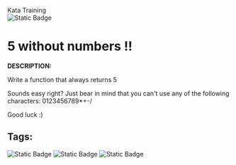 Kata Training <br>
![Static Badge](https://img.shields.io/badge/8kyu%20-%20black?style=flat&logo=codewars&labelColor=B1361E&color=black)

# 5 without numbers !!

**DESCRIPTION:**

Write a function that always returns 5

Sounds easy right? Just bear in mind that you can't use any of the following characters: 0123456789*+-/

Good luck :)


## Tags:
![Static Badge](https://img.shields.io/badge/fundamentals%20-%20purple?style=plastic) ![Static Badge](https://img.shields.io/badge/puzzles%20-%20red?style=plastic) ![Static Badge](https://img.shields.io/badge/restricted%20-%20purple?style=plastic)